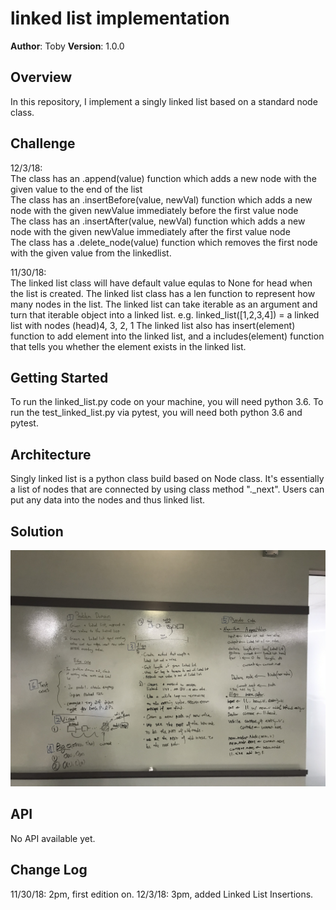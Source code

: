 # linked list implementation

**Author**: Toby
**Version**: 1.0.0

## Overview
<!-- Provide a high level overview of what this application is and why you are building it, beyond the fact that it's an assignment for a Code Fellows 401 class. (i.e. What's your problem domain?) -->
In this repository, I implement a singly linked list based on a standard node class.

## Challenge
<!-- Description of the challenge -->
12/3/18:  
The class has an .append(value) function which adds a new node with the given value to the end of the list  
The class has an .insertBefore(value, newVal) function which adds a new node with the given newValue immediately before the first value node  
The class has an .insertAfter(value, newVal) function which adds a new node with the given newValue immediately after the first value node  
The class has a .delete_node(value) function which removes the first node with the given value from the linkedlist.  

11/30/18:  
The linked list class will have default value equlas to None for head when the list is created.
The linked list class has a len function to represent how many nodes in the list.
The linked list can take iterable as an argument and turn that iterable object into a linked list.
e.g. linked_list([1,2,3,4]) = a linked list with nodes (head)4, 3, 2, 1
The linked list also has insert(element) function to add element into the linked list, and a includes(element) function that tells you whether the element exists in the linked list.


## Getting Started
<!-- What are the steps that a user must take in order to build this app on their own machine and get it running? -->
To run the linked_list.py code on your machine, you will need python 3.6.
To run the test_linked_list.py via pytest, you will need both python 3.6 and pytest.


## Architecture
<!-- Provide a detailed description of the application design. What technologies (languages, libraries, etc) you're using, and any other relevant design information. This is also an area which you can include any visuals; flow charts, example usage gifs, screen captures, etc.-->
Singly linked list is a python class build based on Node class. It's essentially a list of nodes that are connected by using class method "._next". Users can put any data into the nodes and thus linked list.

## Solution
<!-- Embedded whiteboard image -->
![linked_list_insertion_whiteboard](https://github.com/tobyatgithub/data_structure_and_algorithms/blob/master/assets/LL_insert_whiteboard.jpeg)

## API
<!-- Provide detailed instructions for your applications usage. This should include any methods or endpoints available to the user/client/developer. Each section should be formatted to provide clear syntax for usage, example calls including input data requirements and options, and example responses or return values. -->
No API available yet.


## Change Log
<!-- Use this are to document the iterative changes made to your application as each feature is successfully implemented. Use time stamps. Here's an example:-->

11/30/18: 2pm, first edition on.
12/3/18: 3pm, added Linked List Insertions.

